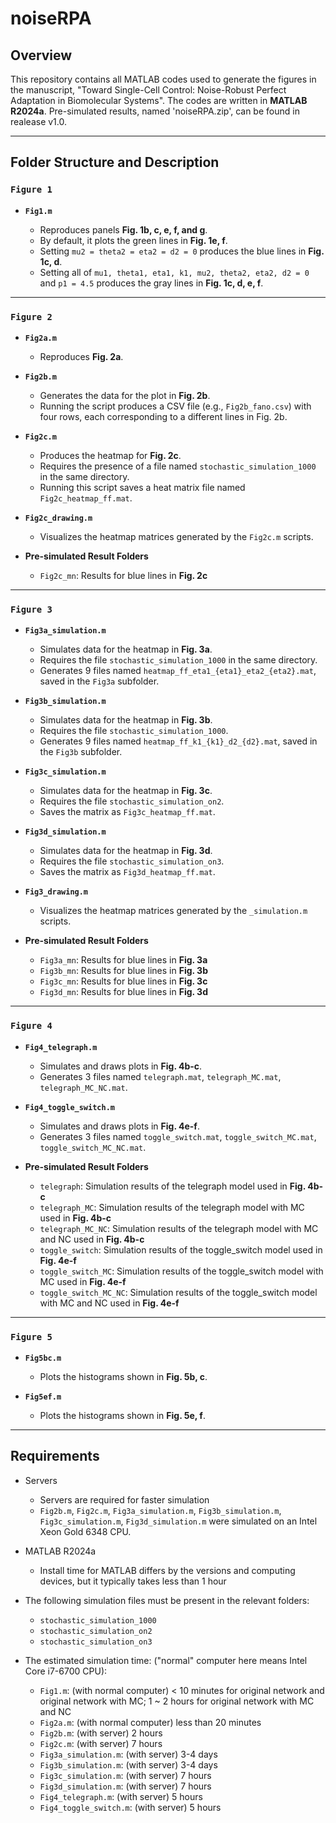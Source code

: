 # noiseRPA

## Overview

This repository contains all MATLAB codes used to generate the figures in the manuscript, "Toward Single-Cell Control: Noise-Robust Perfect Adaptation in Biomolecular Systems". The codes are written in **MATLAB R2024a**. Pre-simulated results, named 'noiseRPA.zip', can be found in realease v1.0.

---

## Folder Structure and Description

### `Figure 1`

* **`Fig1.m`**

  * Reproduces panels **Fig. 1b, c, e, f, and g**.
  * By default, it plots the green lines in **Fig. 1e, f**.
  * Setting `mu2 = theta2 = eta2 = d2 = 0` produces the blue lines in **Fig. 1c, d**.
  * Setting all of `mu1, theta1, eta1, k1, mu2, theta2, eta2, d2 = 0` and `p1 = 4.5` produces the gray lines in **Fig. 1c, d, e, f**.

---

### `Figure 2`

* **`Fig2a.m`**

  * Reproduces **Fig. 2a**.

* **`Fig2b.m`**

  * Generates the data for the plot in **Fig. 2b**.
  * Running the script produces a CSV file (e.g., `Fig2b_fano.csv`) with four rows, each corresponding to a different lines in Fig. 2b.

* **`Fig2c.m`**

  * Produces the heatmap for **Fig. 2c**.
  * Requires the presence of a file named `stochastic_simulation_1000` in the same directory.
  * Running this script saves a heat matrix file named `Fig2c_heatmap_ff.mat`.

* **`Fig2c_drawing.m`**

  * Visualizes the heatmap matrices generated by the `Fig2c.m` scripts.

* **Pre-simulated Result Folders**

  * `Fig2c_mn`: Results for blue lines in **Fig. 2c**
---

### `Figure 3`

* **`Fig3a_simulation.m`**

  * Simulates data for the heatmap in **Fig. 3a**.
  * Requires the file `stochastic_simulation_1000` in the same directory.
  * Generates 9 files named `heatmap_ff_eta1_{eta1}_eta2_{eta2}.mat`, saved in the `Fig3a` subfolder.

* **`Fig3b_simulation.m`**

  * Simulates data for the heatmap in **Fig. 3b**.
  * Requires the file `stochastic_simulation_1000`.
  * Generates 9 files named `heatmap_ff_k1_{k1}_d2_{d2}.mat`, saved in the `Fig3b` subfolder.

* **`Fig3c_simulation.m`**

  * Simulates data for the heatmap in **Fig. 3c**.
  * Requires the file `stochastic_simulation_on2`.
  * Saves the matrix as `Fig3c_heatmap_ff.mat`.

* **`Fig3d_simulation.m`**

  * Simulates data for the heatmap in **Fig. 3d**.
  * Requires the file `stochastic_simulation_on3`.
  * Saves the matrix as `Fig3d_heatmap_ff.mat`.

* **`Fig3_drawing.m`**

  * Visualizes the heatmap matrices generated by the `_simulation.m` scripts.

* **Pre-simulated Result Folders**

  * `Fig3a_mn`: Results for blue lines in **Fig. 3a**
  * `Fig3b_mn`: Results for blue lines in **Fig. 3b**
  * `Fig3c_mn`: Results for blue lines in **Fig. 3c**
  * `Fig3d_mn`: Results for blue lines in **Fig. 3d**

---

### `Figure 4`

* **`Fig4_telegraph.m`**

  * Simulates and draws plots in **Fig. 4b-c**.
  * Generates 3 files named `telegraph.mat`, `telegraph_MC.mat`, `telegraph_MC_NC.mat`.
    
* **`Fig4_toggle_switch.m`**

  * Simulates and draws plots in **Fig. 4e-f**.
  * Generates 3 files named `toggle_switch.mat`, `toggle_switch_MC.mat`, `toggle_switch_MC_NC.mat`.

* **Pre-simulated Result Folders**

  * `telegraph`: Simulation results of the telegraph model used in **Fig. 4b-c**
  * `telegraph_MC`: Simulation results of the telegraph model with MC used in **Fig. 4b-c**
  * `telegraph_MC_NC`: Simulation results of the telegraph model with MC and NC used in **Fig. 4b-c**
  * `toggle_switch`: Simulation results of the toggle_switch model used in **Fig. 4e-f**
  * `toggle_switch_MC`: Simulation results of the toggle_switch model with MC used in **Fig. 4e-f**
  * `toggle_switch_MC_NC`: Simulation results of the toggle_switch model with MC and NC used in **Fig. 4e-f**

---

### `Figure 5`

* **`Fig5bc.m`**

  * Plots the histograms shown in **Fig. 5b, c**.

* **`Fig5ef.m`**

  * Plots the histograms shown in **Fig. 5e, f**.

---

## Requirements

* Servers

  * Servers are required for faster simulation
  * `Fig2b.m`, `Fig2c.m`, `Fig3a_simulation.m`, `Fig3b_simulation.m`, `Fig3c_simulation.m`, `Fig3d_simulation.m` were simulated on an Intel Xeon Gold 6348 CPU.
    
* MATLAB R2024a

  * Install time for MATLAB differs by the versions and computing devices, but it typically takes less than 1 hour
    
* The following simulation files must be present in the relevant folders:

  * `stochastic_simulation_1000`
  * `stochastic_simulation_on2`
  * `stochastic_simulation_on3`

* The estimated simulation time: ("normal" computer here means Intel Core i7-6700 CPU): 

  * `Fig1.m`: (with normal computer) < 10 minutes for original network and original network with MC; 1 ~ 2 hours for original network with MC and NC
  * `Fig2a.m`: (with normal computer) less than 20 minutes
  * `Fig2b.m`: (with server) 2 hours
  * `Fig2c.m`: (with server) 7 hours
  * `Fig3a_simulation.m`: (with server) 3-4 days
  * `Fig3b_simulation.m`: (with server) 3-4 days
  * `Fig3c_simulation.m`: (with server) 7 hours
  * `Fig3d_simulation.m`: (with server) 7 hours
  * `Fig4_telegraph.m`: (with server) 5 hours
  * `Fig4_toggle_switch.m`: (with server) 5 hours

